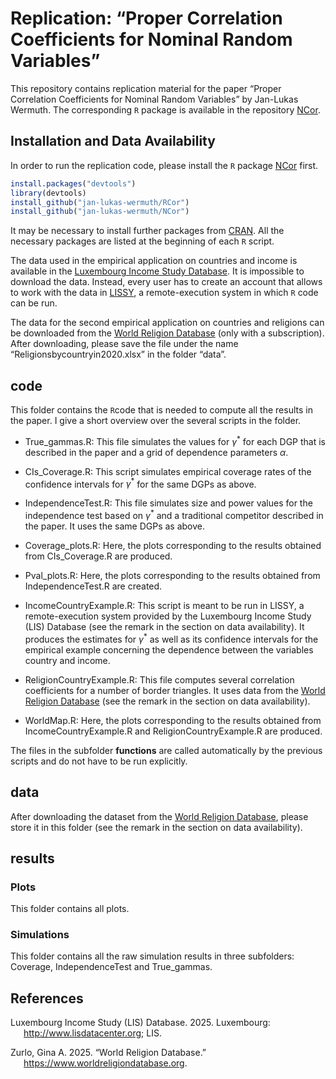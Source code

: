 
<!-- README.md is generated from README.Rmd. Please edit that file -->

# Replication: “Proper Correlation Coefficients for Nominal Random Variables”

<!-- badges: start -->
<!-- badges: end -->

This repository contains replication material for the paper “Proper
Correlation Coefficients for Nominal Random Variables” by Jan-Lukas
Wermuth. The corresponding `R` package is available in the repository
[NCor](https://github.com/jan-lukas-wermuth/NCor).

## Installation and Data Availability

In order to run the replication code, please install the `R` package
[NCor](https://github.com/jan-lukas-wermuth/NCor) first.

``` r
install.packages("devtools")
library(devtools)
install_github("jan-lukas-wermuth/RCor")
install_github("jan-lukas-wermuth/NCor")
```

It may be necessary to install further packages from
[CRAN](https://cran.r-project.org). All the necessary packages are
listed at the beginning of each `R` script.

The data used in the empirical application on countries and income is
available in the [Luxembourg Income Study
Database](https://www.lisdatacenter.org). It is impossible to download
the data. Instead, every user has to create an account that allows to
work with the data in
[LISSY](https://www.lisdatacenter.org/data-access/lissy/), a
remote-execution system in which `R` code can be run.

The data for the second empirical application on countries and religions
can be downloaded from the [World Religion
Database](https://www.worldreligiondatabase.org) (only with a
subscription). After downloading, please save the file under the name
“Religionsbycountryin2020.xlsx” in the folder “data”.

## code

This folder contains the `R`code that is needed to compute all the
results in the paper. I give a short overview over the several scripts
in the folder.

- True_gammas.R: This file simulates the values for $\gamma^*$ for each
  DGP that is described in the paper and a grid of dependence parameters
  $\alpha$.

- CIs_Coverage.R: This script simulates empirical coverage rates of the
  confidence intervals for $\gamma^*$ for the same DGPs as above.

- IndependenceTest.R: This file simulates size and power values for the
  independence test based on $\gamma^*$ and a traditional competitor
  described in the paper. It uses the same DGPs as above.

- Coverage_plots.R: Here, the plots corresponding to the results
  obtained from CIs_Coverage.R are produced.

- Pval_plots.R: Here, the plots corresponding to the results obtained
  from IndependenceTest.R are created.

- IncomeCountryExample.R: This script is meant to be run in LISSY, a
  remote-execution system provided by the Luxembourg Income Study (LIS)
  Database (see the remark in the section on data availability). It
  produces the estimates for $\gamma^*$ as well as its confidence
  intervals for the empirical example concerning the dependence between
  the variables country and income.

- ReligionCountryExample.R: This file computes several correlation
  coefficients for a number of border triangles. It uses data from the
  [World Religion Database](https://www.worldreligiondatabase.org) (see
  the remark in the section on data availability).

- WorldMap.R: Here, the plots corresponding to the results obtained from
  IncomeCountryExample.R and ReligionCountryExample.R are produced.

The files in the subfolder **functions** are called automatically by the
previous scripts and do not have to be run explicitly.

## data

After downloading the dataset from the [World Religion
Database](https://www.worldreligiondatabase.org), please store it in
this folder (see the remark in the section on data availability).

## results

### Plots

This folder contains all plots.

### Simulations

This folder contains all the raw simulation results in three subfolders:
Coverage, IndependenceTest and True_gammas.

## References

<div id="refs" class="references csl-bib-body hanging-indent">

<div id="ref-LIS2025" class="csl-entry">

Luxembourg Income Study (LIS) Database. 2025. Luxembourg:
<http://www.lisdatacenter.org>; LIS.

</div>

<div id="ref-WRD2025" class="csl-entry">

Zurlo, Gina A. 2025. “World Religion Database.”
<https://www.worldreligiondatabase.org>.

</div>

</div>
